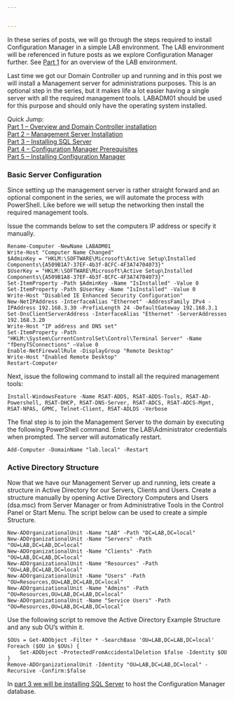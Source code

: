 ```yaml
---


---
```


<p>In these series of posts, we will go through the steps required to install Configuration Manager in a simple LAB environment. The LAB environment will be referenced in future posts as we explore Configuration Manager further. See  <a href="">Part 1</a>  for an overview of the LAB environment.</p>
<p>Last time we got our Domain Controller up and running and in this post we will install a Management server for administrations purposes. This is an optional step in the series, but it makes life a lot easier having a single server with all the required management tools. LABADM01 should be used for this purpose and should only have the operating system installed.</p>
<p>Quick Jump:<br>
<a href="">Part 1 – Overview and Domain Controller installation</a><br>
<a href="">Part 2 – Management Server Installation</a><br>
<a href="">Part 3 – Installing SQL Server</a><br>
<a href="">Part 4 – Configuration Manager Prerequisites</a><br>
<a href="">Part 5 – Installing Configuration Manager</a></p>
<h3 id="basic-server-configuration">Basic Server Configuration</h3>
<p>Since setting up the management server is rather straight forward and an optional component in the series, we will automate the process with PowerShell. Like before we will setup the networking then install the required management tools.</p>
<p>Issue the commands below to set the computers IP address or specify it manually.</p>
<pre class=" language-powershell"><code class="prism  language-powershell"><span class="token function">Rename-Computer</span> <span class="token operator">-</span>NewName LABADM01
<span class="token function">Write-Host</span> <span class="token string">"Computer Name Changed"</span>
<span class="token variable">$AdminKey</span> = <span class="token string">"HKLM:\SOFTWARE\Microsoft\Active Setup\Installed Components\{A509B1A7-37EF-4b3f-8CFC-4F3A74704073}"</span>
<span class="token variable">$UserKey</span> = <span class="token string">"HKLM:\SOFTWARE\Microsoft\Active Setup\Installed Components\{A509B1A8-37EF-4b3f-8CFC-4F3A74704073}"</span>
<span class="token function">Set-ItemProperty</span> <span class="token operator">-</span>Path <span class="token variable">$AdminKey</span> <span class="token operator">-</span>Name <span class="token string">"IsInstalled"</span> <span class="token operator">-</span>Value 0
<span class="token function">Set-ItemProperty</span> <span class="token operator">-</span>Path <span class="token variable">$UserKey</span> <span class="token operator">-</span>Name <span class="token string">"IsInstalled"</span> <span class="token operator">-</span>Value 0
<span class="token function">Write-Host</span> <span class="token string">"Disabled IE Enhanced Security Configuration"</span>
New<span class="token operator">-</span>NetIPAddress <span class="token operator">-</span>InterfaceAlias <span class="token string">"Ethernet"</span> <span class="token operator">-</span>AddressFamily IPv4 <span class="token operator">-</span>IPAddress 192<span class="token punctuation">.</span>168<span class="token punctuation">.</span>3<span class="token punctuation">.</span>30 <span class="token operator">-</span>PrefixLength 24 <span class="token operator">-</span>DefaultGateway 192<span class="token punctuation">.</span>168<span class="token punctuation">.</span>3<span class="token punctuation">.</span>1
<span class="token function">Set</span><span class="token operator">-</span>DnsClientServerAddress <span class="token operator">-</span>InterfaceAlias <span class="token string">"Ethernet"</span> <span class="token operator">-</span>ServerAddresses 192<span class="token punctuation">.</span>168<span class="token punctuation">.</span>3<span class="token punctuation">.</span>20
<span class="token function">Write-Host</span> <span class="token string">"IP address and DNS set"</span>
<span class="token function">Set-ItemProperty</span> <span class="token operator">-</span>Path <span class="token string">"HKLM:\System\CurrentControlSet\Control\Terminal Server"</span> <span class="token operator">-</span>Name <span class="token string">"fDenyTSConnections"</span> –Value 0
Enable<span class="token operator">-</span>NetFirewallRule <span class="token operator">-</span>DisplayGroup <span class="token string">"Remote Desktop"</span>
<span class="token function">Write-Host</span> <span class="token string">"Enabled Remote Desktop"</span>
<span class="token function">Restart-Computer</span>
</code></pre>
<p>Next, issue the following command to install all the required management tools:</p>
<pre class=" language-powershell"><code class="prism  language-powershell">Install<span class="token operator">-</span>WindowsFeature <span class="token operator">-</span>Name RSAT<span class="token operator">-</span>ADDS<span class="token punctuation">,</span> RSAT<span class="token operator">-</span>ADDS<span class="token operator">-</span>Tools<span class="token punctuation">,</span> RSAT<span class="token operator">-</span>AD<span class="token operator">-</span>Powershell<span class="token punctuation">,</span> RSAT<span class="token operator">-</span>DHCP<span class="token punctuation">,</span> RSAT<span class="token operator">-</span>DNS<span class="token operator">-</span>Server<span class="token punctuation">,</span> RSAT<span class="token operator">-</span>ADCS<span class="token punctuation">,</span> RSAT<span class="token operator">-</span>ADCS<span class="token operator">-</span>Mgmt<span class="token punctuation">,</span> RSAT<span class="token operator">-</span>NPAS<span class="token punctuation">,</span> GPMC<span class="token punctuation">,</span> Telnet<span class="token operator">-</span>Client<span class="token punctuation">,</span> RSAT<span class="token operator">-</span>ADLDS <span class="token operator">-</span>Verbose
</code></pre>
<p>The final step is to join the Management Server to the domain by executing the following PowerShell command. Enter the LAB\Administrator credentials when prompted. The server will automatically restart.</p>
<pre class=" language-powershell"><code class="prism  language-powershell"><span class="token function">Add-Computer</span> <span class="token operator">-</span>DomainName <span class="token string">"lab.local"</span> <span class="token operator">-</span>Restart
</code></pre>
<h3 id="active-directory-structure">Active Directory Structure</h3>
<p>Now that we have our Management Server up and running, lets create a structure in Active Directory for our Servers, Clients and Users. Create a structure manually by opening Active Directory Computers and Users (dsa.msc) from Server Manager or from Administrative Tools in the Control Panel or Start Menu. The script below can be used to create a simple Structure.</p>
<pre class=" language-powershell"><code class="prism  language-powershell">New<span class="token operator">-</span>ADOrganizationalUnit <span class="token operator">-</span>Name <span class="token string">"LAB"</span> <span class="token operator">-</span>Path <span class="token string">"DC=LAB,DC=local"</span>
New<span class="token operator">-</span>ADOrganizationalUnit <span class="token operator">-</span>Name <span class="token string">"Servers"</span> <span class="token operator">-</span>Path <span class="token string">"OU=LAB,DC=LAB,DC=local"</span>
New<span class="token operator">-</span>ADOrganizationalUnit <span class="token operator">-</span>Name <span class="token string">"Clients"</span> <span class="token operator">-</span>Path <span class="token string">"OU=LAB,DC=LAB,DC=local"</span>
New<span class="token operator">-</span>ADOrganizationalUnit <span class="token operator">-</span>Name <span class="token string">"Resources"</span> <span class="token operator">-</span>Path <span class="token string">"OU=LAB,DC=LAB,DC=local"</span>
New<span class="token operator">-</span>ADOrganizationalUnit <span class="token operator">-</span>Name <span class="token string">"Users"</span> <span class="token operator">-</span>Path <span class="token string">"OU=Resources,OU=LAB,DC=LAB,DC=local"</span>
New<span class="token operator">-</span>ADOrganizationalUnit <span class="token operator">-</span>Name <span class="token string">"Admins"</span> <span class="token operator">-</span>Path <span class="token string">"OU=Resources,OU=LAB,DC=LAB,DC=local"</span>
New<span class="token operator">-</span>ADOrganizationalUnit <span class="token operator">-</span>Name <span class="token string">"Service Users"</span> <span class="token operator">-</span>Path <span class="token string">"OU=Resources,OU=LAB,DC=LAB,DC=local"</span>
</code></pre>
<p>Use the following script to remove the Active Directory Example Structure and any sub OU’s within it.</p>
<pre class=" language-powershell"><code class="prism  language-powershell"><span class="token variable">$OUs</span> = Get<span class="token operator">-</span>ADObject <span class="token operator">-</span><span class="token keyword">Filter</span> <span class="token operator">*</span> <span class="token operator">-</span>SearchBase <span class="token string">'OU=LAB,DC=LAB,DC=local'</span> 
<span class="token keyword">Foreach</span> <span class="token punctuation">(</span><span class="token variable">$OU</span> in <span class="token variable">$OUs</span><span class="token punctuation">)</span> <span class="token punctuation">{</span>
    <span class="token function">Set</span><span class="token operator">-</span>ADObject <span class="token operator">-</span>ProtectedFromAccidentalDeletion <span class="token boolean">$false</span> <span class="token operator">-</span>Identity <span class="token variable">$OU</span>
<span class="token punctuation">}</span>
Remove<span class="token operator">-</span>ADOrganizationalUnit <span class="token operator">-</span>Identity <span class="token string">"OU=LAB,DC=LAB,DC=local"</span> <span class="token operator">-</span>Recursive <span class="token operator">-</span>Confirm:<span class="token boolean">$false</span>
</code></pre>
<p>In  <a href="">part 3 we will be installing SQL Server</a>  to host the Configuration Manager database.</p>

